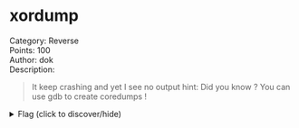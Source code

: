 # xordump
Category: Reverse  
Points: 100  
Author: dok  
Description:

> It keep crashing and yet I see no output
> hint:
> Did you know ? You can use gdb to create coredumps !

<details>
<summary>Flag (click to discover/hide)</summary>
<p>GH19{n0Mor3_x0R_4U_h3x0r!}</p>
</details>
